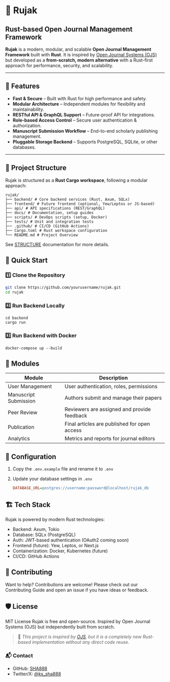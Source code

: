 # 🦀 Rujak 

## Rust-based Open Journal Management Framework

**Rujak** is a modern, modular, and scalable **Open Journal Management Framework** built with **Rust**. It is inspired by [Open Journal Systems (OJS)](https://pkp.sfu.ca/ojs/) but developed as a **from-scratch, modern alternative** with a Rust-first approach for performance, security, and scalability.

---

## 🌟 Features

- **Fast & Secure** – Built with Rust for high performance and safety.
- **Modular Architecture** – Independent modules for flexibility and maintainability.
- **RESTful API & GraphQL Support** – Future-proof API for integrations.
- **Role-based Access Control** – Secure user authentication & authorization.
- **Manuscript Submission Workflow** – End-to-end scholarly publishing management.
- **Pluggable Storage Backend** – Supports PostgreSQL, SQLite, or other databases.

---

## 📂 Project Structure

Rujak is structured as a **Rust Cargo workspace**, following a modular approach:

```
rujak/ 
├── backend/ # Core backend services (Rust, Axum, SQLx) 
├── frontend/ # Future frontend (optional, Yew/Leptos or JS-based) 
├── api/ # API specifications (REST/GraphQL) 
├── docs/ # Documentation, setup guides 
├── scripts/ # DevOps scripts (setup, Docker) 
├── tests/ # Unit and integration tests 
├── .github/ # CI/CD (GitHub Actions) 
├── Cargo.toml # Rust workspace configuration 
└── README.md # Project Overview
```

See [STRUCTURE](/docs/STRUCTURE.md) documentation for more details.

## 🚀 Quick Start

### 1️⃣ **Clone the Repository**

```bash
git clone https://github.com/yourusername/rujak.git
cd rujak
```

### 2️⃣ Run Backend Locally

```
cd backend
cargo run
```

### 3️⃣ Run Backend with Docker

```
docker-compose up --build
```

## 📌 Modules
| Module	| Description |
| --- | --- |
| User Management |	User authentication, roles, permissions |
| Manuscript Submission |	Authors submit and manage their papers |
| Peer Review	| Reviewers are assigned and provide feedback |
| Publication	| Final articles are published for open access |
| Analytics| 	Metrics and reports for journal editors |

## 🔧 Configuration
1. Copy the `.env.example` file and rename it to `.env`
2. Update your database settings in `.env`

    ```ini
    DATABASE_URL=postgres://username:password@localhost/rujak_db
    ```

## 🏗️ Tech Stack
Rujak is powered by modern Rust technologies:

- Backend: Axum, Tokio
- Database: SQLx (PostgreSQL)
- Auth: JWT-based authentication (OAuth2 coming soon)
- Frontend (future): Yew, Leptos, or Next.js
- Containerization: Docker, Kubernetes (future)
- CI/CD: GitHub Actions

## 🤝 Contributing
Want to help? Contributions are welcome!
Please check out our Contributing Guide and open an issue if you have ideas or feedback.

## 🛡️ License
MIT License
Rujak is free and open-source. Inspired by Open Journal Systems (OJS) but independently built from scratch.

> 📢 _This project is inspired by [OJS](https://pkp.sfu.ca/ojs/), but it is a completely new Rust-based implementation without any direct code reuse._

### 📬 Contact
- GitHub: [SHA888]()
- Twitter/X: [@ks_sha888]()
